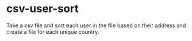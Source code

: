 # csv-user-sort
Take a csv file and sort each user in the file based on their address and create a file for each unique country.
